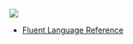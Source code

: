 ![](https://res.cloudinary.com/ops1/image/upload/v1589805989/xp/xpengagelogo.png)

- [Fluent Language Reference](/fluent)
